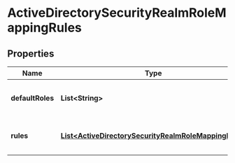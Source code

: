 # ActiveDirectorySecurityRealmRoleMappingRules

## Properties
Name | Type | Description | Notes
------------ | ------------- | ------------- | -------------
**defaultRoles** | **List&lt;String&gt;** | The default roles applied to all users | 
**rules** | [**List&lt;ActiveDirectorySecurityRealmRoleMappingRule&gt;**](ActiveDirectorySecurityRealmRoleMappingRule.md) | The role mapping rules to evaluate | 
